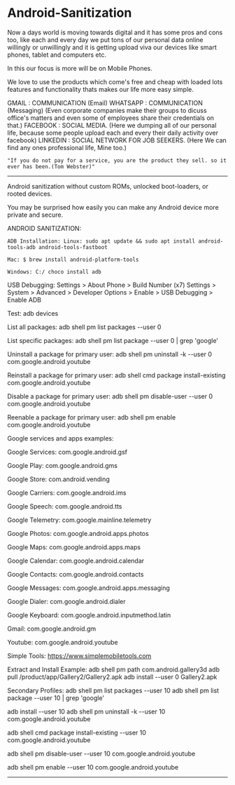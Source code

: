 # Android-Sanitization

Now a days world is moving towards digital and it has some pros and cons too, like each and every day we put tons of our personal data online willingly or unwillingly and it is getting upload viva our devices like smart phones, tablet and computers etc.

In this our focus is more will be on Mobile Phones. 

We love to use the products which come's free and cheap with loaded lots features and functionality thats makes our life more easy simple.

GMAIL : COMMUNICATION (Email)
WHATSAPP : COMMUNICATION (Messaging) (Even corporate companies make their groups to dicuss office's matters and even some of employees share their credentials on that.)
FACEBOOK : SOCIAL MEDIA. (Here we dumping all of our personal life, because some people upload each and every their daily activity over facebook)
LINKEDIN : SOCIAL NETWORK FOR JOB SEEKERS. (Here We can find any ones professional life, Mine too.)

    "If you do not pay for a service, you are the product they sell. so it ever has been.(Tom Webster)"




******************************************************************************************************************************************************************

Android sanitization without custom ROMs, unlocked boot-loaders, or rooted devices.

You may be surprised how easily you can make any Android device more private and secure. 

ANDROID SANITIZATION:

    ADB Installation: Linux: sudo apt update && sudo apt install android-tools-adb android-tools-fastboot

    Mac: $ brew install android-platform-tools 

    Windows: C:/ choco install adb 

USB Debugging: Settings > About Phone > Build Number (x7) Settings > System > Advanced > Developer Options > Enable > USB Debugging > Enable ADB 

Test: adb devices 

List all packages: adb shell pm list packages --user 0

List specific packages: adb shell pm list package --user 0 | grep 'google'

Uninstall a package for primary user: adb shell pm uninstall -k --user 0 com.google.android.youtube 

Reinstall a package for primary user: adb shell cmd package install-existing com.google.android.youtube 

Disable a package for primary user: adb shell pm disable-user --user 0 com.google.android.youtube 

Reenable a package for primary user: adb shell pm enable com.google.android.youtube 

Google services and apps examples: 

Google Services: com.google.android.gsf 

Google Play: com.google.android.gms 

Google Store: com.android.vending 

Google Carriers: com.google.android.ims 

Google Speech: com.google.android.tts 

Google Telemetry: com.google.mainline.telemetry 

Google Photos: com.google.android.apps.photos 

Google Maps: com.google.android.apps.maps 

Google Calendar: com.google.android.calendar 

Google Contacts: com.google.android.contacts 

Google Messages: com.google.android.apps.messaging 

Google Dialer: com.google.android.dialer 

Google Keyboard: com.google.android.inputmethod.latin 

Gmail: com.google.android.gm 

Youtube: com.google.android.youtube 

Simple Tools: https://www.simplemobiletools.com 

Extract and Install Example: adb shell pm path com.android.gallery3d adb pull /product/app/Gallery2/Gallery2.apk adb install --user 0 Gallery2.apk 

Secondary Profiles: adb shell pm list packages --user 10 adb shell pm list package --user 10 | grep 'google' 

adb install --user 10 adb shell pm uninstall -k --user 10 com.google.android.youtube 

adb shell cmd package install-existing --user 10 com.google.android.youtube 

adb shell pm disable-user --user 10 com.google.android.youtube 

adb shell pm enable --user 10 com.google.android.youtube 

******************************************************************************************************************************************************************
